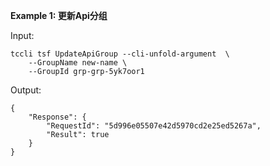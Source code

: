 **Example 1: 更新Api分组**



Input: 

```
tccli tsf UpdateApiGroup --cli-unfold-argument  \
    --GroupName new-name \
    --GroupId grp-grp-5yk7oor1
```

Output: 
```
{
    "Response": {
        "RequestId": "5d996e05507e42d5970cd2e25ed5267a",
        "Result": true
    }
}
```


